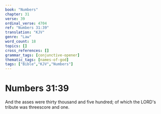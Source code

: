 ```yaml
---
book: "Numbers"
chapter: 31
verse: 39
ordinal_verse: 4704
ref: "Numbers 31:39"
translation: "KJV"
genre: "Law"
word_count: 18
topics: []
cross_references: []
grammar_tags: [conjunctive-opener]
thematic_tags: [names-of-god]
tags: ["Bible","KJV","Numbers"]
---
```


# Numbers 31:39

And the asses were thirty thousand and five hundred; of which the LORD's tribute was threescore and one.
